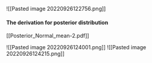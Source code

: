 ![[Pasted image 20220926122756.png]]

#### The derivation for posterior distribution
[[Posterior_Normal_mean-2.pdf]]

![[Pasted image 20220926124001.png]]
![[Pasted image 20220926124215.png]]